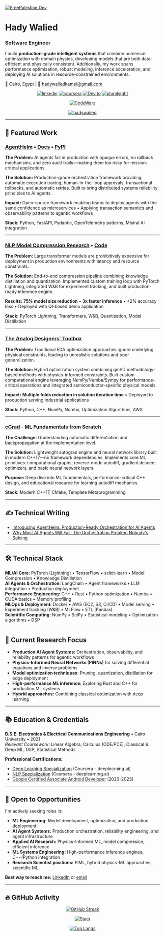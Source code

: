 [![FreePalestine.Dev](https://freepalestine.dev/header/1)](https://freepalestine.dev)


# Hady Walied

### **Software Engineer**

I build **production-grade intelligent systems** that combine numerical optimization with domain physics, developing models that are both data-efficient and physically consistent. Additionally, my work spans performance optimization, robust modeling, inference acceleration, and deploying AI solutions in resource-constrained environments.


📍 Cairo, Egypt | 📧 [hadywaliedkamel@gmail.com](mailto:hadywaliedkamel@gmail.com)


<div id="badges" align="center">
  
  [![linkedin](https://img.shields.io/badge/linkedin-0A66C2?style=for-the-badge&logo=linkedin&logoColor=white)](https://www.linkedin.com/in/hadywalied) 
  [![coursera](https://img.shields.io/badge/Coursera-000?style=for-the-badge&logo=coursera&logoColor=white)](https://www.coursera.org/user/2965ed20775adfa555e72fbcee309df5) 
  [![Dev.to](https://img.shields.io/badge/Dev.to-FFF?style=for-the-badge&logo=dev.to&logoColor=black)](https://dev.to/hadywalied) 
  [![pluralsight](https://img.shields.io/badge/pluralsight-fa4?style=for-the-badge&logo=pluralsight&logoColor=white)](https://app.pluralsight.com/profile/hady-walied) 
  
  
  [![CodeWars](https://www.codewars.com/users/hadywalied/badges/large?theme=light)](https://www.codewars.com/users/hadywalied)


  [![hadywalied](https://komarev.com/ghpvc/?username=hadywalied)](https://komarev.com/ghpvc/?username=hadywalied)
</div>

---

## 🎯 Featured Work

### [AgentHelm](https://github.com/hadywalied/agenthelm) • [Docs](https://hadywalied.github.io/agenthelm/) • [PyPI](https://pypi.org/project/agenthelm/)
**The Problem:** AI agents fail in production with opaque errors, no rollback mechanisms, and zero audit trails—making them too risky for mission-critical applications.

**The Solution:** Production-grade orchestration framework providing automatic execution tracing, human-in-the-loop approvals, transactional rollbacks, and automatic retries. Built to bring distributed systems reliability principles to AI agents.

**Impact:** Open-source framework enabling teams to deploy agents with the same confidence as microservices • Applying transaction semantics and observability patterns to agentic workflows

**Stack:** Python, FastAPI, Pydantic, OpenTelemetry patterns, Mistral AI integration

---

### [NLP Model Compression Research](https://drive.google.com/file/d/1BmZrDSEMEnyDMIPUmLSBv82FFEDoOjwe/view) • [Code](https://github.com/hadywalied/DistillPegasus)
**The Problem:** Large transformer models are prohibitively expensive for deployment in production environments with latency and resource constraints.

**The Solution:** End-to-end compression pipeline combining knowledge distillation and quantization. Implemented custom training loop with PyTorch Lightning, integrated W&B for experiment tracking, and built production-ready inference engine.

**Results:** **75% model size reduction** • **3x faster inference** • <2% accuracy loss • Deployed with Qt-based demo application

**Stack:** PyTorch Lightning, Transformers, W&B, Quantization, Model Distillation

---

### [The Analog Designers' Toolbox](https://adt.master-micro.com/)
**The Problem:** Traditional EDA optimization approaches ignore underlying physical constraints, leading to unrealistic solutions and poor generalization.

**The Solution:** Hybrid optimization system combining gm/ID methodology-based methods with physics-informed constraints. Built custom computational engine leveraging NumPy/Numba/Sympy for performance-critical operations and integrated semiconductor-specific physical models.

**Impact:** **Multiple folds reduction in solution iteration time** • Deployed to production serving industrial applications

**Stack:** Python, C++, NumPy, Numba, Optimization Algorithms, AWS

---

### [cGrad](https://github.com/hadywalied/cgrad) - ML Fundamentals from Scratch
**The Challenge:** Understanding automatic differentiation and backpropagation at the implementation level.

**The Solution:** Lightweight autograd engine and neural network library built in modern C++17—no framework dependencies. Implements core ML primitives: computational graphs, reverse-mode autodiff, gradient descent optimizers, and basic neural network layers.

**Purpose:** Deep dive into ML fundamentals, performance-critical C++ design, and educational resource for learning autodiff mechanics.

**Stack:** Modern C++17, CMake, Template Metaprogramming

---

## :writing_hand: Technical Writing

<!-- BLOG-POST-LIST:START -->
- [Introducing AgentHelm: Production-Ready Orchestration for AI Agents](https://dev.to/hadywalied/introducing-agenthelm-production-ready-orchestration-for-ai-agents-2gb1)
- [Why Most AI Agents Will Fail: The Orchestration Problem Nobody's Solving](https://dev.to/hadywalied/why-most-ai-agents-will-fail-the-orchestration-problem-nobodys-solving-1d00)
<!-- BLOG-POST-LIST:END -->

---

## 🛠️ Technical Stack

**ML/AI Core:** PyTorch (Lightning) • TensorFlow • scikit-learn • Model Compression • Knowledge Distillation  
**AI Agents & Orchestration:** LangChain • Agent frameworks • LLM integration • Production deployment  
**Performance Engineering:** C++ • Rust • Python optimization • Numba • CUDA basics • Memory profiling  
**MLOps & Deployment:** Docker • AWS (EC2, S3, CI/CD) • Model serving • Experiment tracking (W&B) • MLFlow • ETL (Pandas)  
**Scientific Computing:** NumPy • SciPy • Statistical modeling • Optimization algorithms • DSP

---

## 🚀 Current Research Focus

- **Production AI Agent Systems:** Orchestration, observability, and reliability patterns for agentic workflows
- **Physics-Informed Neural Networks (PINNs)** for solving differential equations and inverse problems
- **Model optimization techniques:** Pruning, quantization, distillation for edge deployment
- **High-performance ML inference:** Exploring Rust and C++ for production ML systems
- **Hybrid approaches:** Combining classical optimization with deep learning

---

## 📚 Education & Credentials

**B.S.E. Electronics & Electrical Communications Engineering** • Cairo University • 2021  
*Relevant Coursework:* Linear Algebra, Calculus (ODE/PDE), Classical & Deep ML, DSP, Statistical Methods

**Professional Certifications:**
- [Deep Learning Specialization](https://www.coursera.org/account/accomplishments/specialization/certificate/B7Y9SHE8EPQQ) (Coursera - deeplearning.ai)
- [NLP Specialization](https://www.coursera.org/account/accomplishments/specialization/RPSRFA88RVG3) (Coursera - deeplearning.ai)
- [Google Certified Associate Android Developer](https://www.credential.net/8f9428f3-46bd-4b8e-9c70-e0dff7adab61) (2020-2023)

---

## 💼 Open to Opportunities

I'm actively seeking roles in:
- **ML Engineering:** Model development, optimization, and production deployment
- **AI Agent Systems:** Production orchestration, reliability engineering, and agent infrastructure
- **Applied AI Research:** Physics-Informed ML, model compression, efficient inference
- **ML Systems Engineering:** High-performance inference engines, C++/Python integration
- **Research Scientist positions:** PIML, hybrid physics-ML approaches, scientific ML

**Best way to reach me:** [LinkedIn](https://www.linkedin.com/in/hadywalied) or [email](mailto:hadywaliedkamel@gmail.com)

---

## :fire: GitHub Activity

<div id="badges" align="center">
  
  [![GitHub Streak](https://streak-stats.demolab.com?user=hadywalied&theme=transparent&hide_border=true&border_radius=7.5&exclude_days=Fri%2CSat)](https://git.io/streak-stats)

  [![Stats](https://github-readme-stats-seven-sandy-23.vercel.app/api/?username=hadywalied&hide=stars&show_icons=true&theme=transparent&hide_border=true&show=reviews,discussions_started,discussions_answered,prs_merged,prs_merged_percentage)]([[https://github.com/anuraghazra/github-readme-stats](https://github-readme-stats-seven-sandy-23.vercel.app/api/top-langs/?username=hadywalied](https://github-readme-stats-seven-sandy-23.vercel.app/api/?username=hadywalied&hide=stars&show_icons=true&theme=transparent&hide_border=true&show=reviews,discussions_started,discussions_answered,prs_merged,prs_merged_percentage)))
  
  [![Top Langs](https://github-readme-stats-seven-sandy-23.vercel.app/api/top-langs/?username=hadywalied&theme=transparent&hide_border=true&hide=javascript,css,html)]([https://github.com/anuraghazra/github-readme-stats](https://github-readme-stats-seven-sandy-23.vercel.app/api/top-langs/?username=hadywalied&theme=transparent&hide_border=true))
  
</div>
